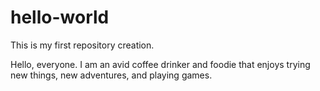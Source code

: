 # hello-world
This is my first repository creation.

Hello, everyone.
I am an avid coffee drinker and foodie that enjoys trying new things, new adventures, and playing games.
